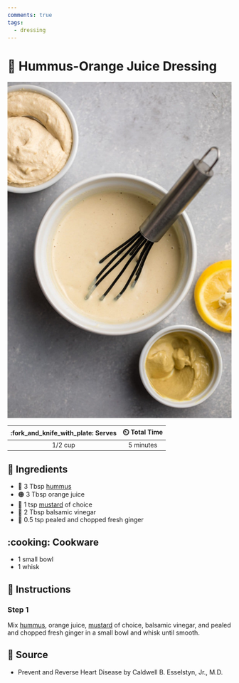 ```yaml
---
comments: true
tags:
  - dressing
---
```

# :falafel: Hummus-Orange Juice Dressing

![Hummus-Orange Juice Dressing](../assets/images/hummus-orange-juice-dressing.jpg)

| :fork_and_knife_with_plate: Serves | :timer_clock: Total Time |
|:----------------------------------:|:-----------------------: |
| 1/2 cup | 5 minutes |

## :salt: Ingredients

- :falafel: 3 Tbsp [hummus][1]
- :orange_circle: 3 Tbsp orange juice
- :hotdog: 1 tsp [mustard][2] of choice
- :sake: 2 Tbsp balsamic vinegar
- :sweet_potato: 0.5 tsp pealed and chopped fresh ginger

## :cooking: Cookware

- 1 small bowl
- 1 whisk

## :pencil: Instructions

### Step 1

Mix [hummus][1], orange juice, [mustard][2] of choice, balsamic vinegar, and pealed and chopped fresh ginger in a small
bowl and whisk until smooth.

## :link: Source

- Prevent and Reverse Heart Disease by Caldwell B. Esselstyn, Jr., M.D.

[1]: <./hummus.md>
[2]: <./dijon-mustard.md>
